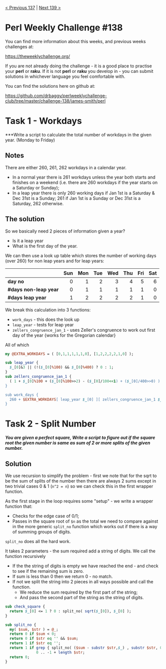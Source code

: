 [< Previous 137](https://github.com/drbaggy/perlweeklychallenge-club/tree/master/challenge-137/james-smith) |
[Next 139 >](https://github.com/drbaggy/perlweeklychallenge-club/tree/master/challenge-139/james-smith)

# Perl Weekly Challenge #138

You can find more information about this weeks, and previous weeks challenges at:

  https://theweeklychallenge.org/

If you are not already doing the challenge - it is a good place to practise your
**perl** or **raku**. If it is not **perl** or **raku** you develop in - you can
submit solutions in whichever language you feel comfortable with.

You can find the solutions here on github at:

https://github.com/drbaggy/perlweeklychallenge-club/tree/master/challenge-138/james-smith/perl

# Task 1 - Workdays

***Write a script to calculate the total number of workdays in the given year. (Monday to Friday)

## Notes

There are either 260, 261, 262 workdays in a calendar year.

* In a normal year there is 261 workdays unless the year both starts and finishes on a weekend (i.e. there are 260 workdays if the year starts on a Saturday or Sunday);
* In a leap year there is only 260 working days if Jan 1st is a Saturday & Dec 31st is a Sunday; 261 if Jan 1st is a Sunday or Dec 31st is a Saturday, 262 otherwise.

## The solution

So we basically need 2 pieces of information given a year?

 * Is it a leap year
 * What is the first day of the year.

We can then use a look up table which stores the number of working days (over 260) for non leap years and for leap years:

|                         | Sun | Mon | Tue | Wed | Thu | Fri | Sat |
| ----------------------- | --: | --: | --: | --: | --: | --: | --: |
| **day no**              |   0 |   1 |   2 |   3 |   4 |   5 |   6 |
| **#days non-leap year** |   0 |   1 |   1 |   1 |   1 |   1 |   0 |
| **#days leap year**     |   1 |   2 |   2 |   2 |   2 |   1 |   0 |

We break this calculation into 3 functions:

 * `work_days` - this does the look up
 * `leap_year` - tests for leap year
 * `zellers_congruence_jan_1` - uses Zeller's congruence to work out first day of the year {works for the Gregorian calendar}

All of which 
```perl
my @EXTRA_WORKDAYS = ( [0,1,1,1,1,1,0], [1,2,2,2,2,1,0] );

sub leap_year {
  $_[0]&3 || (!($_[0]%100) && $_[0]%400) ? 0 : 1;
}
sub zellers_congruence_jan_1 {
  ( 1 + $_[0]%100 + ($_[0]%100>>2) - ($_[0]/100<<1) + ($_[0]/400>>0) ) % 7;
}

sub work_days {
  260 + $EXTRA_WORKDAYS[ leap_year $_[0] ][ zellers_congruence_jan_1 $_[0] - 1 ];
}

```

# Task 2 - Split Number

***You are given a perfect square, Write a script to figure out if the square root the given number is same as sum of 2 or more splits of the given number.***

## Solution

We use recursion to simplify the problem - first we note that for the sqrt to be the sum of splits of the number then there are always 2 sums except in two trivial cases 0 & 1 (`n^2 = n`) so we can check this in the first wrapper function.

As the first stage in the loop requires some "setup" - we write a wrapper function that:

 * Checks for the edge case of 0/1;
 * Passes in the square root of `$n` as the total we need to compare against in the more generic `split_no` function which works out if there is a way of summing groups of digits.

`split_no` does all the hard work.

It takes 2 parameters - the sum required add a string of digits. We call the function recursively

 * If the the string of digits is empty we have reached the end - and check to see if the remaining sum is zero.
 * If sum is less than 0 then we return 0 - no match.
 * If not we split the string into 2 pieces in all ways possible and call the function.
   * We reduce the sum required by the first part of the string;
   * And pass the second part of the string as the string of digits.

```perl
sub check_square {
  return $_[0] <= 1 ? 0 : split_no( sqrt($_[0]), $_[0] );
}

sub split_no {
  my( $sum, $str ) = @_;
  return 0 if $sum < 0;
  return 0 if $str eq '' && $sum;
  return 1 if $str eq '';
  return 1 if grep { split_no( ($sum - substr $str,$_) , substr $str, 0, $_ ) }
              0 .. -1 + length $str;
  return 0;
}

```
